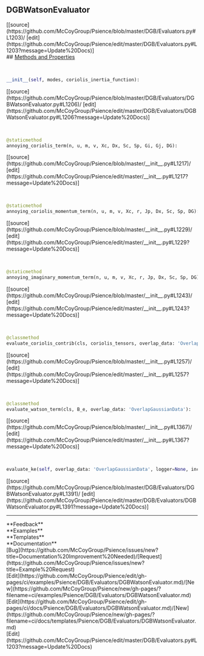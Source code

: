 ## <a id="Psience.DGB.Evaluators.DGBWatsonEvaluator">DGBWatsonEvaluator</a> 

<div class="docs-source-link" markdown="1">
[[source](https://github.com/McCoyGroup/Psience/blob/master/DGB/Evaluators.py#L1203)/
[edit](https://github.com/McCoyGroup/Psience/edit/master/DGB/Evaluators.py#L1203?message=Update%20Docs)]
</div>









<div class="collapsible-section">
 <div class="collapsible-section collapsible-section-header" markdown="1">
## <a class="collapse-link" data-toggle="collapse" href="#methods" markdown="1"> Methods and Properties</a> <a class="float-right" data-toggle="collapse" href="#methods"><i class="fa fa-chevron-down"></i></a>
 </div>
 <div class="collapsible-section collapsible-section-body collapse show" id="methods" markdown="1">
 
<a id="Psience.DGB.Evaluators.DGBWatsonEvaluator.__init__" class="docs-object-method">&nbsp;</a> 
```python
__init__(self, modes, coriolis_inertia_function): 
```
<div class="docs-source-link" markdown="1">
[[source](https://github.com/McCoyGroup/Psience/blob/master/DGB/Evaluators/DGBWatsonEvaluator.py#L1206)/
[edit](https://github.com/McCoyGroup/Psience/edit/master/DGB/Evaluators/DGBWatsonEvaluator.py#L1206?message=Update%20Docs)]
</div>


<a id="Psience.DGB.Evaluators.DGBWatsonEvaluator.annoying_coriolis_term" class="docs-object-method">&nbsp;</a> 
```python
@staticmethod
annoying_coriolis_term(n, u, m, v, Xc, Dx, Sc, Sp, Gi, Gj, DG): 
```
<div class="docs-source-link" markdown="1">
[[source](https://github.com/McCoyGroup/Psience/blob/master/__init__.py#L1217)/
[edit](https://github.com/McCoyGroup/Psience/edit/master/__init__.py#L1217?message=Update%20Docs)]
</div>


<a id="Psience.DGB.Evaluators.DGBWatsonEvaluator.annoying_coriolis_momentum_term" class="docs-object-method">&nbsp;</a> 
```python
@staticmethod
annoying_coriolis_momentum_term(n, u, m, v, Xc, r, Jp, Dx, Sc, Sp, DG): 
```
<div class="docs-source-link" markdown="1">
[[source](https://github.com/McCoyGroup/Psience/blob/master/__init__.py#L1229)/
[edit](https://github.com/McCoyGroup/Psience/edit/master/__init__.py#L1229?message=Update%20Docs)]
</div>


<a id="Psience.DGB.Evaluators.DGBWatsonEvaluator.annoying_imaginary_momentum_term" class="docs-object-method">&nbsp;</a> 
```python
@staticmethod
annoying_imaginary_momentum_term(n, u, m, v, Xc, r, Jp, Dx, Sc, Sp, DG): 
```
<div class="docs-source-link" markdown="1">
[[source](https://github.com/McCoyGroup/Psience/blob/master/__init__.py#L1243)/
[edit](https://github.com/McCoyGroup/Psience/edit/master/__init__.py#L1243?message=Update%20Docs)]
</div>


<a id="Psience.DGB.Evaluators.DGBWatsonEvaluator.evaluate_coriolis_contrib" class="docs-object-method">&nbsp;</a> 
```python
@classmethod
evaluate_coriolis_contrib(cls, coriolis_tensors, overlap_data: 'OverlapGaussianData'): 
```
<div class="docs-source-link" markdown="1">
[[source](https://github.com/McCoyGroup/Psience/blob/master/__init__.py#L1257)/
[edit](https://github.com/McCoyGroup/Psience/edit/master/__init__.py#L1257?message=Update%20Docs)]
</div>


<a id="Psience.DGB.Evaluators.DGBWatsonEvaluator.evaluate_watson_term" class="docs-object-method">&nbsp;</a> 
```python
@classmethod
evaluate_watson_term(cls, B_e, overlap_data: 'OverlapGaussianData'): 
```
<div class="docs-source-link" markdown="1">
[[source](https://github.com/McCoyGroup/Psience/blob/master/__init__.py#L1367)/
[edit](https://github.com/McCoyGroup/Psience/edit/master/__init__.py#L1367?message=Update%20Docs)]
</div>


<a id="Psience.DGB.Evaluators.DGBWatsonEvaluator.evaluate_ke" class="docs-object-method">&nbsp;</a> 
```python
evaluate_ke(self, overlap_data: 'OverlapGaussianData', logger=None, include_diagonal_contribution=True, include_coriolis_coupling=True, include_watson_term=True): 
```
<div class="docs-source-link" markdown="1">
[[source](https://github.com/McCoyGroup/Psience/blob/master/DGB/Evaluators/DGBWatsonEvaluator.py#L1391)/
[edit](https://github.com/McCoyGroup/Psience/edit/master/DGB/Evaluators/DGBWatsonEvaluator.py#L1391?message=Update%20Docs)]
</div>
 </div>
</div>












---


<div markdown="1" class="text-secondary">
<div class="container">
  <div class="row">
   <div class="col" markdown="1">
**Feedback**   
</div>
   <div class="col" markdown="1">
**Examples**   
</div>
   <div class="col" markdown="1">
**Templates**   
</div>
   <div class="col" markdown="1">
**Documentation**   
</div>
   <div class="col" markdown="1">
   
</div>
   <div class="col" markdown="1">
   
</div>
   <div class="col" markdown="1">
   
</div>
</div>
  <div class="row">
   <div class="col" markdown="1">
[Bug](https://github.com/McCoyGroup/Psience/issues/new?title=Documentation%20Improvement%20Needed)/[Request](https://github.com/McCoyGroup/Psience/issues/new?title=Example%20Request)   
</div>
   <div class="col" markdown="1">
[Edit](https://github.com/McCoyGroup/Psience/edit/gh-pages/ci/examples/Psience/DGB/Evaluators/DGBWatsonEvaluator.md)/[New](https://github.com/McCoyGroup/Psience/new/gh-pages/?filename=ci/examples/Psience/DGB/Evaluators/DGBWatsonEvaluator.md)   
</div>
   <div class="col" markdown="1">
[Edit](https://github.com/McCoyGroup/Psience/edit/gh-pages/ci/docs/Psience/DGB/Evaluators/DGBWatsonEvaluator.md)/[New](https://github.com/McCoyGroup/Psience/new/gh-pages/?filename=ci/docs/templates/Psience/DGB/Evaluators/DGBWatsonEvaluator.md)   
</div>
   <div class="col" markdown="1">
[Edit](https://github.com/McCoyGroup/Psience/edit/master/DGB/Evaluators.py#L1203?message=Update%20Docs)   
</div>
   <div class="col" markdown="1">
   
</div>
   <div class="col" markdown="1">
   
</div>
   <div class="col" markdown="1">
   
</div>
</div>
</div>
</div>